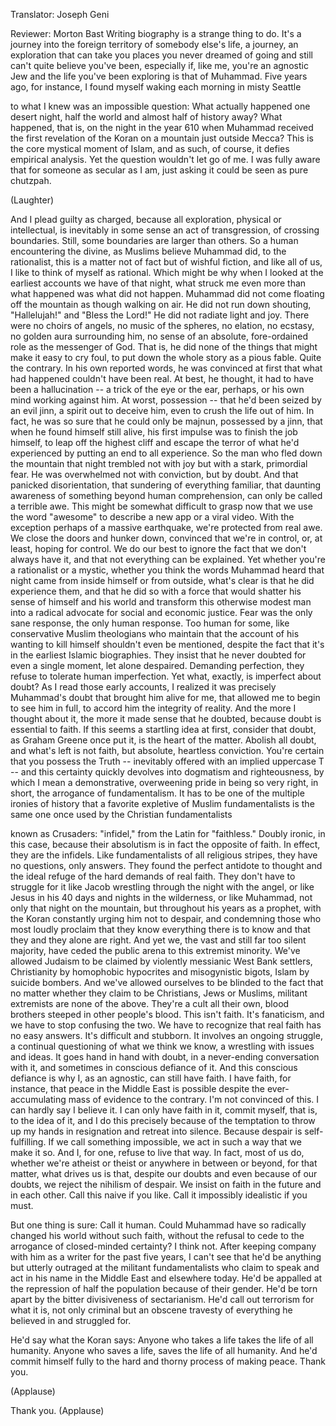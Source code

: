 

Translator: Joseph Geni

Reviewer: Morton Bast
Writing biography is a strange thing to do.
It&#39;s a journey into the foreign territory
of somebody else&#39;s life,
a journey, an exploration that can take you places
you never dreamed of going
and still can&#39;t quite believe you&#39;ve been,
especially if, like me, you&#39;re an agnostic Jew
and the life you&#39;ve been exploring
is that of Muhammad.
Five years ago, for instance,
I found myself waking each morning in misty Seattle

to what I knew was an impossible question:
What actually happened
one desert night,
half the world and almost half of history away?
What happened, that is,
on the night in the year 610
when Muhammad received the first revelation of the Koran
on a mountain just outside Mecca?
This is the core mystical moment of Islam,
and as such, of course,
it defies empirical analysis.
Yet the question wouldn&#39;t let go of me.
I was fully aware that for someone as secular as I am,
just asking it could be seen
as pure chutzpah.

(Laughter)

And I plead guilty as charged,
because all exploration, physical or intellectual,
is inevitably in some sense an act of transgression,
of crossing boundaries.
Still, some boundaries are larger than others.
So a human encountering the divine,
as Muslims believe Muhammad did,
to the rationalist, this is a matter not of fact
but of wishful fiction,
and like all of us, I like to think of myself as rational.
Which might be why when I looked at the earliest accounts
we have of that night,
what struck me even more than what happened
was what did not happen.
Muhammad did not come floating off the mountain
as though walking on air.
He did not run down shouting, &quot;Hallelujah!&quot;
and &quot;Bless the Lord!&quot;
He did not radiate light and joy.
There were no choirs of angels,
no music of the spheres, no elation, no ecstasy,
no golden aura surrounding him,
no sense of an absolute, fore-ordained role
as the messenger of God.
That is, he did none of the things
that might make it easy to cry foul,
to put down the whole story as a pious fable.
Quite the contrary.
In his own reported words,
he was convinced at first
that what had happened couldn&#39;t have been real.
At best, he thought, it had to have been a hallucination --
a trick of the eye or the ear, perhaps,
or his own mind working against him.
At worst, possession --
that he&#39;d been seized by an evil jinn,
a spirit out to deceive him,
even to crush the life out of him.
In fact, he was so sure that he could only be majnun,
possessed by a jinn,
that when he found himself still alive,
his first impulse was to finish the job himself,
to leap off the highest cliff
and escape the terror of what he&#39;d experienced
by putting an end to all experience.
So the man who fled down the mountain that night
trembled not with joy
but with a stark, primordial fear.
He was overwhelmed not with conviction, but by doubt.
And that panicked disorientation,
that sundering of everything familiar,
that daunting awareness of something
beyond human comprehension,
can only be called a terrible awe.
This might be somewhat difficult to grasp
now that we use the word &quot;awesome&quot;
to describe a new app or a viral video.
With the exception perhaps of a massive earthquake,
we&#39;re protected from real awe.
We close the doors and hunker down,
convinced that we&#39;re in control,
or, at least, hoping for control.
We do our best to ignore the fact that
we don&#39;t always have it,
and that not everything can be explained.
Yet whether you&#39;re a rationalist or a mystic,
whether you think the words Muhammad heard that night
came from inside himself or from outside,
what&#39;s clear is that he did experience them,
and that he did so with a force that would shatter
his sense of himself and his world
and transform this otherwise modest man
into a radical advocate for social and economic justice.
Fear was the only sane response,
the only human response.
Too human for some,
like conservative Muslim theologians who maintain that
the account of his wanting to kill himself
shouldn&#39;t even be mentioned, despite the fact
that it&#39;s in the earliest Islamic biographies.
They insist that he never doubted
for even a single moment, let alone despaired.
Demanding perfection, they refuse to tolerate
human imperfection.
Yet what, exactly, is imperfect about doubt?
As I read those early accounts, I realized it was
precisely Muhammad&#39;s doubt that brought him alive for me,
that allowed me to begin to see him in full,
to accord him the integrity of reality.
And the more I thought about it,
the more it made sense that he doubted,
because doubt is essential to faith.
If this seems a startling idea at first,
consider that doubt, as Graham Greene once put it,
is the heart of the matter.
Abolish all doubt, and what&#39;s left is not faith,
but absolute, heartless conviction.
You&#39;re certain that you possess the Truth --
inevitably offered with an implied uppercase T --
and this certainty quickly devolves
into dogmatism and righteousness,
by which I mean a demonstrative, overweening pride
in being so very right,
in short, the arrogance of fundamentalism.
It has to be one of the multiple ironies of history
that a favorite expletive of Muslim fundamentalists
is the same one once used by the Christian fundamentalists

known as Crusaders:
&quot;infidel,&quot; from the Latin for &quot;faithless.&quot;
Doubly ironic, in this case, because their absolutism
is in fact the opposite of faith.
In effect, they are the infidels.
Like fundamentalists of all religious stripes,
they have no questions, only answers.
They found the perfect antidote to thought
and the ideal refuge of the hard demands of real faith.
They don&#39;t have to struggle for it like Jacob
wrestling through the night with the angel,
or like Jesus in his 40 days and nights in the wilderness,
or like Muhammad, not only that night on the mountain,
but throughout his years as a prophet,
with the Koran constantly urging him not to despair,
and condemning those who most loudly proclaim
that they know everything there is to know
and that they and they alone are right.
And yet we, the vast and still far too silent majority,
have ceded the public arena to this extremist minority.
We&#39;ve allowed Judaism to be claimed
by violently messianic West Bank settlers,
Christianity by homophobic hypocrites
and misogynistic bigots,
Islam by suicide bombers.
And we&#39;ve allowed ourselves to be blinded to the fact that
no matter whether they claim to be Christians,
Jews or Muslims,
militant extremists are none of the above.
They&#39;re a cult all their own, blood brothers
steeped in other people&#39;s blood.
This isn&#39;t faith.
It&#39;s fanaticism, and we have to stop confusing the two.
We have to recognize that real faith has no easy answers.
It&#39;s difficult and stubborn.
It involves an ongoing struggle,
a continual questioning of what we think we know,
a wrestling with issues and ideas.
It goes hand in hand with doubt,
in a never-ending conversation with it,
and sometimes in conscious defiance of it.
And this conscious defiance is why I, as an agnostic,
can still have faith.
I have faith, for instance, that peace in the Middle East
is possible despite the ever-accumulating mass of evidence
to the contrary.
I&#39;m not convinced of this.
I can hardly say I believe it.
I can only have faith in it,
commit myself, that is, to the idea of it,
and I do this precisely because of the temptation
to throw up my hands in resignation
and retreat into silence.
Because despair is self-fulfilling.
If we call something impossible,
we act in such a way that we make it so.
And I, for one, refuse to live that way.
In fact, most of us do,
whether we&#39;re atheist or theist
or anywhere in between or beyond, for that matter,
what drives us is that, despite our doubts
and even because of our doubts,
we reject the nihilism of despair.
We insist on faith in the future
and in each other.
Call this naive if you like.
Call it impossibly idealistic if you must.

But one thing is sure:
Call it human.
Could Muhammad have so radically changed his world
without such faith, without the refusal
to cede to the arrogance of closed-minded certainty?
I think not.
After keeping company with him as a writer
for the past five years, I can&#39;t see
that he&#39;d be anything but utterly outraged
at the militant fundamentalists who claim to speak
and act in his name in the Middle East and elsewhere today.
He&#39;d be appalled at the repression of half the population
because of their gender.
He&#39;d be torn apart by the bitter divisiveness of sectarianism.
He&#39;d call out terrorism for what it is,
not only criminal but an obscene travesty
of everything he believed in and struggled for.

He&#39;d say what the Koran says: Anyone who takes a life
takes the life of all humanity.
Anyone who saves a life, saves the life of all humanity.
And he&#39;d commit himself fully
to the hard and thorny process of making peace.
Thank you.

(Applause)

Thank you. 
(Applause)


